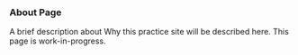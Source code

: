 ### About Page

A brief description about Why this practice site will be described here.
This page is work-in-progress.
